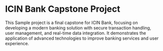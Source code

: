 # ICIN Bank Capstone Project

This Sample project is a final capstone for ICIN Bank, focusing on developing a modern banking solution with secure transaction handling, user management, and real-time data integration. It demonstrates the application of advanced technologies to improve banking services and user experience.
